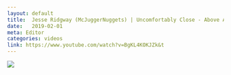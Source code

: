 ```yaml
---
layout: default
title:  Jesse Ridgway (McJuggerNuggets) | Uncomfortably Close - Above Average Original Series
date:   2019-02-01
meta: Editor
categories: videos
link: https://www.youtube.com/watch?v=BgKL4KOKJZk&t
---
```


<img src="https://img.youtube.com/vi/BgKL4KOKJZk/0.jpg">